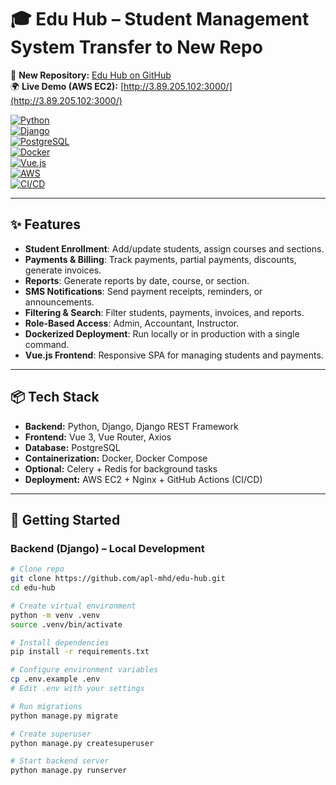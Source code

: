 # 🎓 Edu Hub – Student Management System Transfer to New Repo
📌 **New Repository:** [Edu Hub on GitHub](https://github.com/apl-mhd/edu-hub)  
🌍 **Live Demo (AWS EC2):** [http://3.89.205.102:3000/](http://3.89.205.102:3000/) 

[![Python](https://img.shields.io/badge/Python-3.11-blue)](https://www.python.org/)  
[![Django](https://img.shields.io/badge/Django-4.x-green)](https://www.djangoproject.com/)  
[![PostgreSQL](https://img.shields.io/badge/PostgreSQL-16-blue)](https://www.postgresql.org/)  
[![Docker](https://img.shields.io/badge/Docker-Compose-blue)](https://www.docker.com/)  
[![Vue.js](https://img.shields.io/badge/Vue-3.2-brightgreen)](https://vuejs.org/)  
[![AWS](https://img.shields.io/badge/AWS-EC2-orange?logo=amazonaws&logoColor=white)](https://aws.amazon.com/ec2/)  
[![CI/CD](https://img.shields.io/badge/GitHub-Actions-blue?logo=githubactions&logoColor=white)](https://github.com/features/actions)   

---

## ✨ Features  
- **Student Enrollment**: Add/update students, assign courses and sections.  
- **Payments & Billing**: Track payments, partial payments, discounts, generate invoices.  
- **Reports**: Generate reports by date, course, or section.  
- **SMS Notifications**: Send payment receipts, reminders, or announcements.  
- **Filtering & Search**: Filter students, payments, invoices, and reports.  
- **Role-Based Access**: Admin, Accountant, Instructor.  
- **Dockerized Deployment**: Run locally or in production with a single command.  
- **Vue.js Frontend**: Responsive SPA for managing students and payments.  

---

## 📦 Tech Stack  
- **Backend:** Python, Django, Django REST Framework  
- **Frontend:** Vue 3, Vue Router, Axios  
- **Database:** PostgreSQL  
- **Containerization:** Docker, Docker Compose  
- **Optional:** Celery + Redis for background tasks  
- **Deployment:** AWS EC2 + Nginx + GitHub Actions (CI/CD)  

---

## 🚀 Getting Started  

### Backend (Django) – Local Development  
```bash
# Clone repo
git clone https://github.com/apl-mhd/edu-hub.git
cd edu-hub

# Create virtual environment
python -m venv .venv
source .venv/bin/activate

# Install dependencies
pip install -r requirements.txt

# Configure environment variables
cp .env.example .env
# Edit .env with your settings

# Run migrations
python manage.py migrate

# Create superuser
python manage.py createsuperuser

# Start backend server
python manage.py runserver
